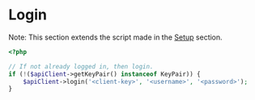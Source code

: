 # Login

Note: This section extends the script made in the [Setup](SETUP.md) section.

```php
<?php

// If not already logged in, then login.
if (!($apiClient->getKeyPair() instanceof KeyPair)) {
    $apiClient->login('<client-key>', '<username>', '<password>');
}

```